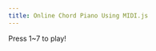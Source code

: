 ```yaml
---
title: Online Chord Piano Using MIDI.js
---
```

<script src="https://cdn.jsdelivr.net/npm/midi.js@0.3.1/lib/midi.min.js"></script>
<script>
MIDI.loadPlugin({
  soundfontUrl: '/static/soundfont/',
})
var lastRootNote = null
window.onkeydown = function(event) {
  var which = event.keyCode || event.which
  if (which >= 49 && which <= 55) {
    var rootNote = [60, 62, 64, 65, 67, 57, 59][which - 49]
    if (event.shiftKey) {
      rootNote -= 12
    }

    var minor = false
    if ([2, 4, 9].indexOf(rootNote % 12) !== -1) {
      minor = true;
    }
    var notes = [rootNote, rootNote + (minor ? 3 : 4), rootNote + 7]
    if (lastRootNote !== rootNote) {
      notes.push(rootNote - 12)
    }
    lastRootNote = rootNote
    MIDI.chordOn(0, notes, 127, 0)
  }
}
</script>
Press 1~7 to play!
